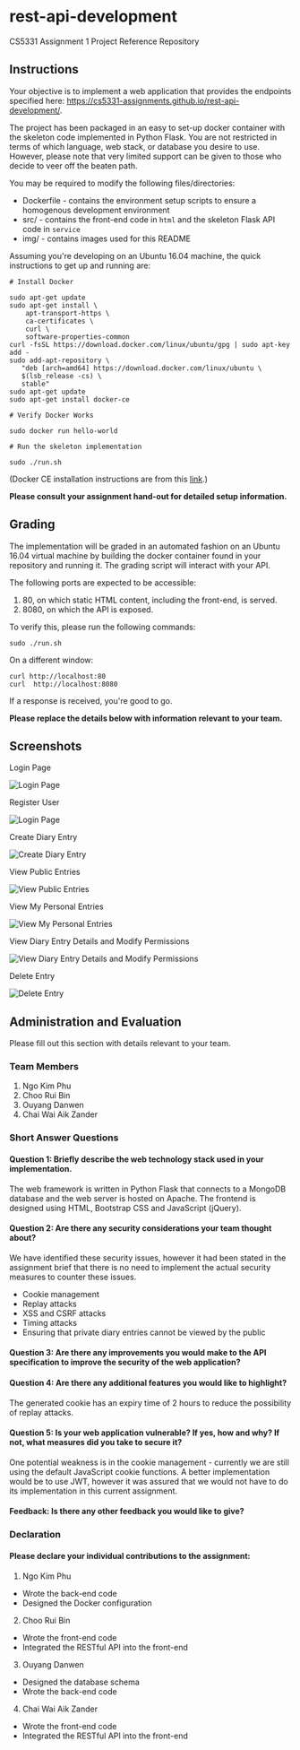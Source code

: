 # rest-api-development

CS5331 Assignment 1 Project Reference Repository

## Instructions

Your objective is to implement a web application that provides the endpoints
specified here: https://cs5331-assignments.github.io/rest-api-development/.

The project has been packaged in an easy to set-up docker container with the
skeleton code implemented in Python Flask. You are not restricted in terms of
which language, web stack, or database you desire to use. However, please note
that very limited support can be given to those who decide to veer off the
beaten path.

You may be required to modify the following files/directories:

- Dockerfile - contains the environment setup scripts to ensure a homogenous
  development environment
- src/ - contains the front-end code in `html` and the skeleton Flask API code
  in `service`
- img/ - contains images used for this README

Assuming you're developing on an Ubuntu 16.04 machine, the quick instructions
to get up and running are:

```
# Install Docker

sudo apt-get update
sudo apt-get install \
    apt-transport-https \
    ca-certificates \
    curl \
    software-properties-common
curl -fsSL https://download.docker.com/linux/ubuntu/gpg | sudo apt-key add -
sudo add-apt-repository \
   "deb [arch=amd64] https://download.docker.com/linux/ubuntu \
   $(lsb_release -cs) \
   stable"
sudo apt-get update
sudo apt-get install docker-ce

# Verify Docker Works

sudo docker run hello-world

# Run the skeleton implementation

sudo ./run.sh
```

(Docker CE installation instructions are from this
[link](https://docs.docker.com/install/linux/docker-ce/ubuntu/#install-using-the-repository).)

**Please consult your assignment hand-out for detailed setup information.**

## Grading

The implementation will be graded in an automated fashion on an Ubuntu 16.04
virtual machine by building the docker container found in your repository and
running it. The grading script will interact with your API.

The following ports are expected to be accessible:

1. 80, on which static HTML content, including the front-end, is served.
2. 8080, on which the API is exposed.

To verify this, please run the following commands:

```
sudo ./run.sh
```

On a different window:

```
curl http://localhost:80
curl  http://localhost:8080
```

If a response is received, you're good to go.

**Please replace the details below with information relevant to your team.**

## Screenshots

Login Page

![Login Page](./img/login.png)

Register User

![Login Page](./img/register.png)

Create Diary Entry

![Create Diary Entry](./img/createentry.png)

View Public Entries

![View Public Entries](./img/viewpublicentries.png)

View My Personal Entries

![View My Personal Entries](./img/viewmyentries.png)

View Diary Entry Details and Modify Permissions

![View Diary Entry Details and Modify Permissions](./img/viewentrydialog.png)

Delete Entry

![Delete Entry](./img/deleteentry.png)

## Administration and Evaluation

Please fill out this section with details relevant to your team.

### Team Members

1. Ngo Kim Phu
2. Choo Rui Bin
3. Ouyang Danwen
4. Chai Wai Aik Zander

### Short Answer Questions

#### Question 1: Briefly describe the web technology stack used in your implementation.

The web framework is written in Python Flask that connects to a MongoDB database and the web server is hosted on Apache. The frontend is designed using HTML, Bootstrap CSS and JavaScript (jQuery).

#### Question 2: Are there any security considerations your team thought about?

We have identified these security issues, however it had been stated in the assignment brief that there is no need to implement the actual security measures to counter these issues.
- Cookie management
- Replay attacks
- XSS and CSRF attacks
- Timing attacks
- Ensuring that private diary entries cannot be viewed by the public

#### Question 3: Are there any improvements you would make to the API specification to improve the security of the web application?



#### Question 4: Are there any additional features you would like to highlight?

The generated cookie has an expiry time of 2 hours to reduce the possibility of replay attacks.

#### Question 5: Is your web application vulnerable? If yes, how and why? If not, what measures did you take to secure it?

One potential weakness is in the cookie management - currently we are still using the default JavaScript cookie functions. A better implementation would be to use JWT, however it was assured that we would not have to do its implementation in this current assignment.

#### Feedback: Is there any other feedback you would like to give?

### Declaration

#### Please declare your individual contributions to the assignment:

1. Ngo Kim Phu
  - Wrote the back-end code
  - Designed the Docker configuration
2. Choo Rui Bin
  - Wrote the front-end code
  - Integrated the RESTful API into the front-end
3. Ouyang Danwen
  - Designed the database schema
  - Wrote the back-end code
4. Chai Wai Aik Zander
  - Wrote the front-end code
  - Integrated the RESTful API into the front-end